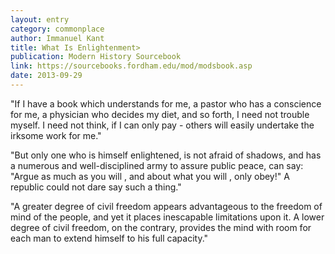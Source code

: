 ```yaml
---
layout: entry
category: commonplace
author: Immanuel Kant
title: What Is Enlightenment>
publication: Modern History Sourcebook
link: https://sourcebooks.fordham.edu/mod/modsbook.asp
date: 2013-09-29
---
```


"If I have a book which understands for me, a pastor who has a conscience for me, a physician who decides my diet, and so forth, I need not trouble myself. I need not think, if I can only pay - others will easily undertake the irksome work for me."

"But only one who is himself enlightened, is not afraid of shadows, and has a numerous and well-disciplined army to assure public peace, can say: "Argue as much as you will , and about what you will , only obey!" A republic could not dare say such a thing."

"A greater degree of civil freedom appears advantageous to the freedom of mind of the people, and yet it places inescapable limitations upon it. A lower degree of civil freedom, on the contrary, provides the mind with room for each man to extend himself to his full capacity."